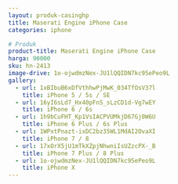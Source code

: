 ```yaml
---
layout: produk-casinghp
title: Maserati Engine iPhone Case
categories: iphone

# Produk
product-title: Maserati Engine iPhone Case
harga: 90000
sku: hn-2413
image-drive: 1o-ojwdmzNex-JU1lQQIDN7kc95ePeo9L
gallery:
  - url: 1xBIbuB6xDfVthhwPjMwK_034TfOsV37l
    title: iPhone 5 / 5s / SE
  - url: 16yI6sLd7_Hx40pFnS_sLzCD1d-Vg7wEY
    title: iPhone 6 / 6s
  - url: 1h9bCuFHT_Kp1VsIACPVUMkjD67Gj0W6U
    title: iPhone 6 Plus / 6s Plus
  - url: 1WPxtPnazt-ixDC2bz35WL1MdAI2OvaXI
    title: iPhone 7 / 8
  - url: 17xOrX5jU1mTkXZpjNhwniIsUZzcPX-_B
    title: iPhone 7 Plus / 8 Plus
  - url: 1o-ojwdmzNex-JU1lQQIDN7kc95ePeo9L
    title: iPhone X
---
```

